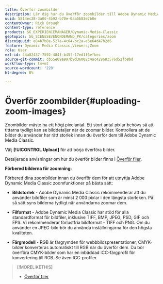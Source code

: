 ```yaml
---
title: Överför zoombilder
description: Lär dig hur du överför zoombilder till Adobe Dynamic Media Classic.
uuid: 5814ec28-3a06-4b92-b70e-0aa5b83e7b0e
contentOwner: Rick Brough
content-type: reference
products: SG_EXPERIENCEMANAGER/Dynamic-Media-Classic
geptopics: SG_SCENESEVENONDEMAND_PK/categories/zoom
discoiquuid: e84b7b0e-527a-4c64-bc2a-e5e64d47b2d6
feature: Dynamic Media Classic,Viewers,Zoom
role: User
exl-id: 44a82437-7592-484f-b45f-17ed1f6efbec
source-git-commit: cb55e09a997b9d36002c4ac429603576d52fb8bd
workflow-type: tm+mt
source-wordcount: '220'
ht-degree: 0%

---
```


# Överför zoombilder{#uploading-zoom-images}

Zoombilder måste ha ett högt pixelantal. Ett stort antal pixlar behövs så att tittarna tydligt kan se bilddetaljer när de zoomar bilder. Kontrollera att de bilder du använder har rätt storlek innan du överför dem till Adobe Dynamic Media Classic.

Välj **[!UICONTROL Upload]** för att börja överföra bilder.

Detaljerade anvisningar om hur du överför bilder finns i [Överför filer](uploading-files.md#uploading_files).

**Förbered bilderna för zoomning:**

Förbered dina zoombilder innan du överför dem för att utnyttja Adobe Dynamic Media Classic zoomfunktioner på bästa sätt:

* **Bildstorlek** - Adobe Dynamic Media Classic rekommenderar att du använder bildfiler som är minst 2 000 pixlar i den längsta storleken. På så sätt syns bilderna tydligt när användarna zoomar dem.

* **Filformat** - Adobe Dynamic Media Classic har stöd för alla standardformat för bildfiler, inklusive TIFF, BMP, JPEG, PSD, GIF och EPS. Vi rekommenderar förlustfria bildformat - TIFF och PNG. Om du använder en JPEG-bild bör du använda inställningarna för den högsta kvaliteten.

* **Färgmodell** - RGB är färgrymden för webbbildspresentationer, CMYK-bilder konverteras automatiskt till RGB när du överför dem. Du bör överföra CMYK-bilder som har en inbäddad ICC-färgprofil för konvertering till RGB. Se även ICC-profiler.

>[!MORELIKETHIS]
>
>* [Överför filer](uploading-files.md#uploading_files)

